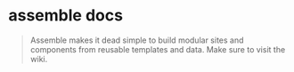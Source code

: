 # assemble docs

> Assemble makes it dead simple to build modular sites and components from reusable templates and data. Make sure to visit the wiki.


